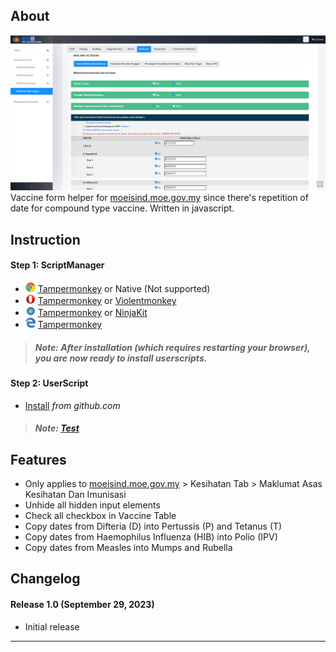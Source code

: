 ## About
![](https://raw.githubusercontent.com/tbx0/helperMoeIS/gh-pages/images/kesihatan-tab.png)
Vaccine form helper for [moeisind.moe.gov.my](https://moeisind.moe.gov.my/profil/anak) since there's repetition of date for compound type vaccine. Written in javascript.

## Instruction

#### Step 1: ScriptManager
* ![](https://raw.githubusercontent.com/tbx0/helperMoeIS/gh-pages/images/chrome.png) [Tampermonkey](https://chrome.google.com/webstore/detail/tampermonkey/dhdgffkkebhmkfjojejmpbldmpobfkfo) or Native (Not supported)
* ![](https://raw.githubusercontent.com/tbx0/helperMoeIS/gh-pages/images/opera.png) [Tampermonkey](https://addons.opera.com/extensions/details/tampermonkey-beta/) or [Violentmonkey](https://addons.opera.com/extensions/details/violent-monkey/) 
* ![](https://raw.githubusercontent.com/tbx0/helperMoeIS/gh-pages/images/safari.png) [Tampermonkey](https://safari.tampermonkey.net/tampermonkey.safariextz) or [NinjaKit](https://github.com/os0x/NinjaKit)
* ![](https://raw.githubusercontent.com/tbx0/helperMoeIS/gh-pages/images/msedge.png) [Tampermonkey](https://www.microsoft.com/store/p/tampermonkey/9nblggh5162s)

> ##### Note: After installation (which requires restarting your browser), you are now ready to install userscripts.

#### Step 2: UserScript
* [Install](https://raw.githubusercontent.com/tbx0/helperMoeIS/main/helper.user.js) *from github.com*

> ##### Note: [Test](https://moeisind.moe.gov.my/profil/anak)

## Features
* Only applies to [moeisind.moe.gov.my](https://moeisind.moe.gov.my/profil/anak) > Kesihatan Tab > Maklumat Asas Kesihatan Dan Imunisasi
* Unhide all hidden input elements
* Check all checkbox in Vaccine Table
* Copy dates from Difteria (D) into Pertussis (P) and Tetanus (T)
* Copy dates from Haemophilus Influenza (HIB) into Polio (IPV)
* Copy dates from Measles into Mumps and Rubella

## Changelog
 
#### Release 1.0 (September 29, 2023)
* Initial release

----------------------------------------------------------------------------------------------------------------------------------------------------------------------------------------------------    
    
